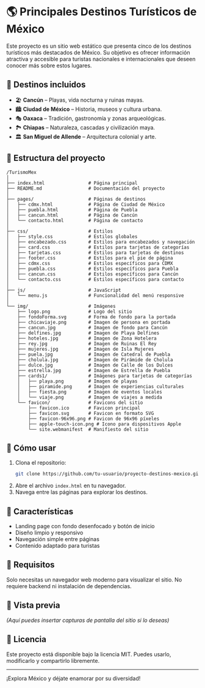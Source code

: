 # 🌎 Principales Destinos Turísticos de México

Este proyecto es un sitio web estático que presenta cinco de los destinos turísticos más destacados de México. Su objetivo es ofrecer información atractiva y accesible para turistas nacionales e internacionales que deseen conocer más sobre estos lugares.

## 🛫 Destinos incluidos

- 🏖️ **Cancún** – Playas, vida nocturna y ruinas mayas.
- 🏙️ **Ciudad de México** – Historia, museos y cultura urbana.
- 🎭 **Oaxaca** – Tradición, gastronomía y zonas arqueológicas.
- 🏞️ **Chiapas** – Naturaleza, cascadas y civilización maya.
- 🏛️ **San Miguel de Allende** – Arquitectura colonial y arte.

## 📂 Estructura del proyecto

```
/TurismoMex  
│  
├── index.html                # Página principal  
├── README.md                 # Documentación del proyecto  
│  
├── pages/                    # Páginas de destinos  
│   ├── cdmx.html             # Página de Ciudad de México  
│   ├── puebla.html           # Página de Puebla  
│   ├── cancun.html           # Página de Cancún  
│   └── contacto.html         # Página de contacto  
│  
├── css/                      # Estilos  
│   ├── style.css             # Estilos globales  
│   ├── encabezado.css        # Estilos para encabezados y navegación  
│   ├── card.css              # Estilos para tarjetas de categorías  
│   ├── tarjetas.css          # Estilos para tarjetas de destinos  
│   ├── footer.css            # Estilos para el pie de página  
│   ├── cdmx.css              # Estilos específicos para CDMX  
│   ├── puebla.css            # Estilos específicos para Puebla  
│   ├── cancun.css            # Estilos específicos para Cancún  
│   └── contacto.css          # Estilos específicos para contacto  
│  
├── js/                       # JavaScript  
│   └── menu.js               # Funcionalidad del menú responsive  
│  
└── img/                      # Imágenes  
    ├── logo.png              # Logo del sitio  
    ├── fondoForma.svg        # Forma de fondo para la portada  
    ├── chicaviaje.png        # Imagen de persona en portada  
    ├── cancun.jpg            # Imagen de fondo para Cancún  
    ├── delfines.jpg          # Imagen de Playa Delfines  
    ├── hoteles.jpg           # Imagen de Zona Hotelera  
    ├── rey.jpg               # Imagen de Ruinas El Rey  
    ├── mujeres.jpg           # Imagen de Isla Mujeres  
    ├── puela.jpg             # Imagen de Catedral de Puebla  
    ├── cholula.jpg           # Imagen de Pirámide de Cholula  
    ├── dulce.jpg             # Imagen de Calle de los Dulces  
    ├── estrella.jpg          # Imagen de Estrella de Puebla  
    ├── cards1/               # Imágenes para tarjetas de categorías  
    │   ├── playa.png         # Imagen de playas  
    │   ├── piramide.png      # Imagen de experiencias culturales  
    │   ├── fiesta.png        # Imagen de eventos locales  
    │   └── viaje.png         # Imagen de viajes a medida  
    └── favicon/              # Favicons del sitio  
        ├── favicon.ico       # Favicon principal  
        ├── favicon.svg       # Favicon en formato SVG  
        ├── favicon-96x96.png # Favicon de 96x96 píxeles  
        ├── apple-touch-icon.png # Icono para dispositivos Apple  
        └── site.webmanifest  # Manifiesto del sitio  
```

## 🚀 Cómo usar

1. Clona el repositorio:
   ```bash
   git clone https://github.com/tu-usuario/proyecto-destinos-mexico.git
   ```
2. Abre el archivo `index.html` en tu navegador.
3. Navega entre las páginas para explorar los destinos.

## 🎯 Características

- Landing page con fondo desenfocado y botón de inicio
- Diseño limpio y responsivo
- Navegación simple entre páginas
- Contenido adaptado para turistas

## 📌 Requisitos

Solo necesitas un navegador web moderno para visualizar el sitio. No requiere backend ni instalación de dependencias.

## 📸 Vista previa

*(Aquí puedes insertar capturas de pantalla del sitio si lo deseas)*

## 📝 Licencia

Este proyecto está disponible bajo la licencia MIT. Puedes usarlo, modificarlo y compartirlo libremente.

---

¡Explora México y déjate enamorar por su diversidad!
